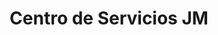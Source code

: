 ---
title: "Centro de Servicios JM"
url: /santo-domingo-este/centro-de-servicios-jm/
shop: reparación de automóviles
---